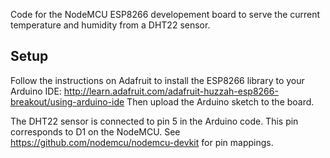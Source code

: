 Code for the NodeMCU ESP8266 developement board to serve the current temperature and humidity from a DHT22 sensor.

## Setup
Follow the instructions on Adafruit to install the ESP8266 library to your Arduino IDE:
http://learn.adafruit.com/adafruit-huzzah-esp8266-breakout/using-arduino-ide
Then upload the Arduino sketch to the board.

The DHT22 sensor is connected to pin 5 in the Arduino code. This pin corresponds to D1 on the NodeMCU. See https://github.com/nodemcu/nodemcu-devkit for pin mappings.
